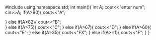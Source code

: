 #include <iostream>
using namespace std;
int main(){
int A;
cout<<"enter num";
cin>>A;
if(A>90){
cout<<"A";

} else if(A>82){
 cout<<"B";   
} else if(A>75){
  cout<<"C";
} else if(A>67){
    cout<<"D";
} else if(A>60){
    cout<<"E";
} else if(A>35){
    cout<<"FX";
} else if(A>=1){
    cout<<"F";
}
}
